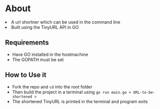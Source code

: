# About
<li>A url shortner which can be used in the command line
<li>Built using the TinyURL API in GO

## Requirements
- Have GO installed in the hostmachine
- The GOPATH must be set 
## How to Use it
- Fork the repo and `cd` into the root folder <br>
- Then build the project in a terminal using `go run main.go < URL-to-be-shortened >`
- The shortened TinyURL is printed in the terminal and program exits


